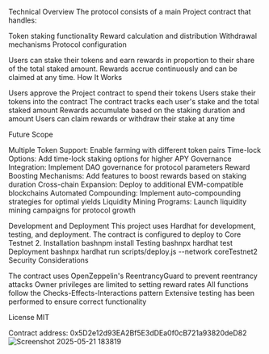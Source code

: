 Technical Overview
The protocol consists of a main Project contract that handles:

Token staking functionality
Reward calculation and distribution
Withdrawal mechanisms
Protocol configuration

Users can stake their tokens and earn rewards in proportion to their share of the total staked amount. Rewards accrue continuously and can be claimed at any time.
How It Works

Users approve the Project contract to spend their tokens
Users stake their tokens into the contract
The contract tracks each user's stake and the total staked amount
Rewards accumulate based on the staking duration and amount
Users can claim rewards or withdraw their stake at any time

Future Scope

Multiple Token Support: Enable farming with different token pairs
Time-lock Options: Add time-lock staking options for higher APY
Governance Integration: Implement DAO governance for protocol parameters
Reward Boosting Mechanisms: Add features to boost rewards based on staking duration
Cross-chain Expansion: Deploy to additional EVM-compatible blockchains
Automated Compounding: Implement auto-compounding strategies for optimal yields
Liquidity Mining Programs: Launch liquidity mining campaigns for protocol growth

Development and Deployment
This project uses Hardhat for development, testing, and deployment. The contract is configured to deploy to Core Testnet 2.
Installation
bashnpm install
Testing
bashnpx hardhat test
Deployment
bashnpx hardhat run scripts/deploy.js --network coreTestnet2
Security Considerations

The contract uses OpenZeppelin's ReentrancyGuard to prevent reentrancy attacks
Owner privileges are limited to setting reward rates
All functions follow the Checks-Effects-Interactions pattern
Extensive testing has been performed to ensure correct functionality

License
MIT

Contract address: 0x5D2e12d93EA2Bf5E3dDEa0f0cB721a93820deD82
![Screenshot 2025-05-21 183819](https://github.com/user-attachments/assets/7329ff2d-5d93-44d5-810e-1fe43b98b203)



